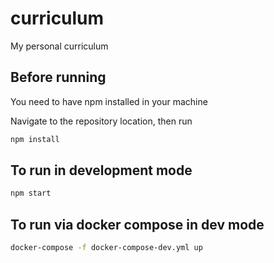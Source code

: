 # curriculum
My personal curriculum

## Before running
You need to have npm installed in your machine

Navigate to the repository location, then run

```bash
npm install 
```

## To run in development mode 

```bash
npm start
```

## To run via docker compose in dev mode

```bash
docker-compose -f docker-compose-dev.yml up
```
